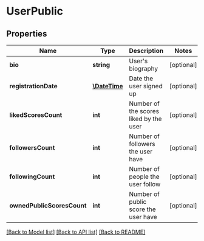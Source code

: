 # UserPublic

## Properties
Name | Type | Description | Notes
------------ | ------------- | ------------- | -------------
**bio** | **string** | User&#39;s biography | [optional] 
**registrationDate** | [**\DateTime**](\DateTime.md) | Date the user signed up | [optional] 
**likedScoresCount** | **int** | Number of the scores liked by the user | [optional] 
**followersCount** | **int** | Number of followers the user have | [optional] 
**followingCount** | **int** | Number of people the user follow | [optional] 
**ownedPublicScoresCount** | **int** | Number of public score the user have | [optional] 

[[Back to Model list]](../README.md#documentation-for-models) [[Back to API list]](../README.md#documentation-for-api-endpoints) [[Back to README]](../README.md)


